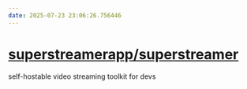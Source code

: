 ```yaml
---
date: 2025-07-23 23:06:26.756446
---
```


# [superstreamerapp/superstreamer](https://github.com/superstreamerapp/superstreamer)

self-hostable video streaming toolkit for devs